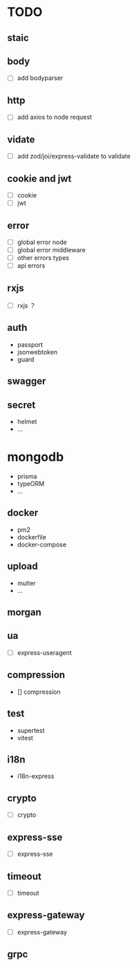 # TODO

## staic

## body

- [ ] add bodyparser 

## http

- [ ] add axios to node request

## vidate

- [ ] add zod/joi/express-validate to validate 

## cookie and jwt

- [ ] cookie
- [ ] jwt

## error


- [ ] global error node
- [ ] global error middleware
- [ ] other errors types
- [ ] api errors

## rxjs

- [ ] rxjs ？

## auth

- passport
- jsonwebtoken
- guard

## swagger


## secret

- helmet
- ...

# mongodb

- prisma
- typeORM
- ...

## docker

- pm2
- dockerfile
- docker-compose

## upload

- multer
- ...


## morgan

## ua

- [ ] express-useragent

## compression

- [] compression

## test

- supertest
- vitest

## i18n

- i18n-express

## crypto

- [ ] crypto

## express-sse

- [ ] express-sse

## timeout

- [ ] timeout

## express-gateway

- [ ] express-gateway

## grpc

